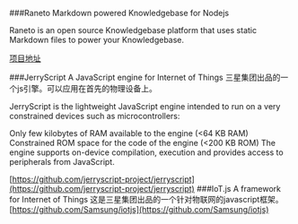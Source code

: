 ###Raneto
Markdown powered Knowledgebase for Nodejs

Raneto is an open source Knowledgebase platform that uses static Markdown files to power your Knowledgebase.

[项目地址](https://github.com/gilbitron/Raneto)

###JerryScript
A JavaScript engine for Internet of Things
三星集团出品的一个js引擎。可以应用在首先的物理设备上。

JerryScript is the lightweight JavaScript engine intended to run on a very constrained devices such as microcontrollers:

Only few kilobytes of RAM available to the engine (<64 KB RAM)
Constrained ROM space for the code of the engine (<200 KB ROM)
The engine supports on-device compilation, execution and provides access to peripherals from JavaScript.

[https://github.com/jerryscript-project/jerryscript](https://github.com/jerryscript-project/jerryscript)
###IoT.js
A framework for Internet of Things
这是三星集团出品的一个针对物联网的javascript框架。
[https://github.com/Samsung/iotjs](https://github.com/Samsung/iotjs)